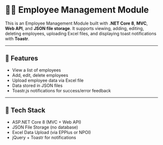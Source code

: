 # 👨‍💼 Employee Management Module

This is an Employee Management Module built with **.NET Core 8**, **MVC**, **Web API**, and **JSON file storage**. It supports viewing, adding, editing, deleting employees, uploading Excel files, and displaying toast notifications with **Toastr**.

---

## 🚀 Features

- View a list of employees
- Add, edit, delete employees
- Upload employee data via Excel file
- Data stored in JSON files
- Toastr.js notifications for success/error feedback

---

## 🧰 Tech Stack

- ASP.NET Core 8 (MVC + Web API)
- JSON File Storage (no database)
- Excel Data Upload (via EPPlus or NPOI)
- jQuery + Toastr for notifications


